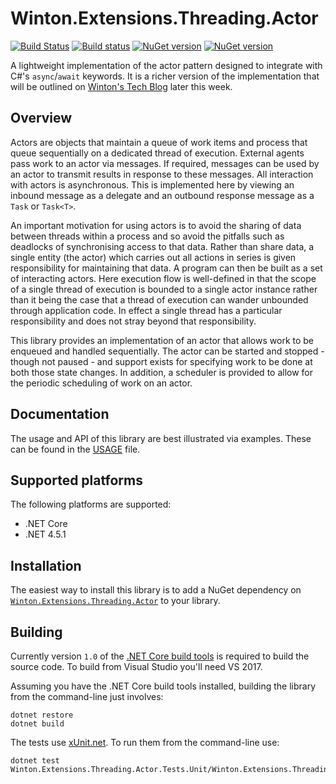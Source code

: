 # Winton.Extensions.Threading.Actor

[![Build Status](https://travis-ci.org/wintoncode/Winton.Extensions.Threading.Actor.svg?branch=master)](https://travis-ci.org/wintoncode/Winton.Extensions.Threading.Actor)
[![Build status](https://ci.appveyor.com/api/projects/status/nddtjsmqktd5dggu/branch/master?svg=true)](https://ci.appveyor.com/project/wintoncode/winton-extensions-threading-actor/branch/master)
[![NuGet version](https://img.shields.io/nuget/v/Winton.Extensions.Threading.Actor.svg)](https://www.nuget.org/packages/Winton.Extensions.Threading.Actor)
[![NuGet version](https://img.shields.io/nuget/vpre/Winton.Extensions.Threading.Actor.svg)](https://www.nuget.org/packages/Winton.Extensions.Threading.Actor)

A lightweight implementation of the actor pattern designed to integrate with C#'s `async`/`await` keywords.
It is a richer version of the implementation that will be outlined on [Winton's Tech Blog](https://tech.winton.com/blog/2017/03/a-tpl-actor-pattern) later this week.

## Overview

Actors are objects that maintain a queue of work items and process that queue sequentially on a dedicated thread of
execution.
External agents pass work to an actor via messages.
If required, messages can be used by an actor to transmit results in response to these messages.
All interaction with actors is asynchronous.
This is implemented here by viewing an inbound message as a delegate and an outbound response message as
a `Task` or `Task<T>`.

An important motivation for using actors is to avoid the sharing of data between threads within a process and
so avoid the pitfalls such as deadlocks of synchronising access to that data.
Rather than share data, a single entity (the actor) which carries out all actions in series is
given responsibility for maintaining that data.
A program can then be built as a set of interacting actors.
Here execution flow is well-defined in that the scope of a single thread of execution is bounded to
a single actor instance rather than it being the case that a thread of execution can wander unbounded
through application code.
In effect a single thread has a particular responsibility and does not stray beyond that responsibility.

This library provides an implementation of an actor that allows work to be enqueued and handled sequentially.
The actor can be started and stopped - though not paused - and support exists for specifying work to be done at both
those state changes.
In addition, a scheduler is provided to allow for the periodic scheduling of work on an actor.

## Documentation

The usage and API of this library are best illustrated via examples.
These can be found in the [USAGE](USAGE.md) file.

## Supported platforms

The following platforms are supported:

- .NET Core
- .NET 4.5.1

## Installation

The easiest way to install this library is to add a NuGet dependency on [`Winton.Extensions.Threading.Actor`](https://www.nuget.org/packages/Winton.Extensions.Threading.Actor) to your
library. 

## Building

Currently version `1.0` of the [.NET Core build tools](https://docs.microsoft.com/en-us/dotnet/articles/core/tools/) is required to build the source code.
To build from Visual Studio you'll need VS 2017.

Assuming you have the .NET Core build tools installed, building the library from the command-line just involves:

```
dotnet restore
dotnet build
```

The tests use [xUnit.net](https://xunit.github.io/).
To run them from the command-line use:

```
dotnet test Winton.Extensions.Threading.Actor.Tests.Unit/Winton.Extensions.Threading.Actor.Tests.Unit.csproj

```
